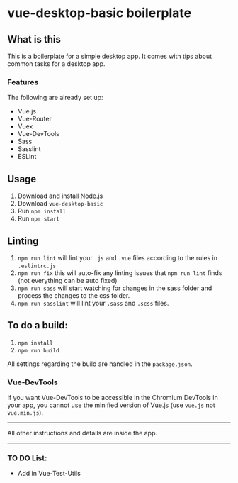 
# vue-desktop-basic boilerplate


## What is this

This is a boilerplate for a simple desktop app. It comes with tips about common tasks for a desktop app.


### Features

The following are already set up:

* Vue.js
* Vue-Router
* Vuex
* Vue-DevTools
* Sass
* Sasslint
* ESLint


## Usage

1. Download and install [Node.js](https://nodejs.org)
1. Download `vue-desktop-basic`
1. Run `npm install`
1. Run `npm start`


## Linting

1. `npm run lint` will lint your `.js` and `.vue` files according to the rules in `.eslintrc.js`
1. `npm run fix` this will auto-fix any linting issues that `npm run lint` finds (not everything can be auto fixed)
1. `npm run sass` will start watching for changes in the sass folder and process the changes to the css folder.
1. `npm run sasslint` will lint your `.sass` and `.scss` files.


## To do a build:

1. `npm install`
1. `npm run build`

All settings regarding the build are handled in the `package.json`.


### Vue-DevTools

If you want Vue-DevTools to be accessible in the Chromium DevTools in your app, you cannot use the minified version of Vue.js (use `vue.js` not `vue.min.js`).


* * *

All other instructions and details are inside the app.

* * *

### TO DO List:

* Add in Vue-Test-Utils
